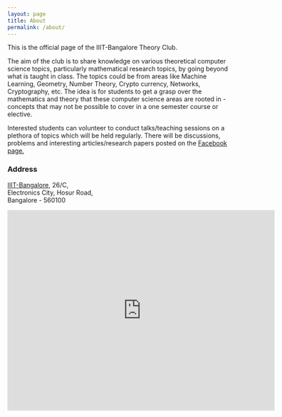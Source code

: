 ```yaml
---
layout: page
title: About
permalink: /about/
---
```


This is the official page of the IIIT-Bangalore Theory Club.

The aim of the club is to share knowledge on various theoretical computer science topics, particularly mathematical research topics, by going beyond what is taught in class. The topics could be from areas like Machine Learning, Geometry, Number Theory, Crypto currency, Networks, Cryptography, etc. The idea is for students to get a grasp over the mathematics and theory that these computer science areas are rooted in - concepts that may not be possible to cover in a one semester course or elective.

Interested students can volunteer to conduct talks/teaching sessions on a plethora of topics which will be held regularly. There will be discussions, problems and interesting articles/research papers posted on the [Facebook page.](https://www.facebook.com/iiitbtheoryclub)

### Address
[IIIT-Bangalore](https://www.iiitb.ac.in/), 26/C,  
Electronics City, Hosur Road,  
Bangalore - 560100

<iframe src="https://www.google.com/maps/embed?pb=!1m18!1m12!1m3!1d3889.97716725604!2d77.66103765093919!3d12.844751190894799!2m3!1f0!2f0!3f0!3m2!1i1024!2i768!4f13.1!3m3!1m2!1s0x3bae135aeb7f340f%3A0x3ad86af40d2ac611!2sInternational+Institute+of+Information+Technology+Bangalore!5e0!3m2!1sen!2sin!4v1522140787325" width="600" height="450" frameborder="0" style="border:0" allowfullscreen></iframe>
